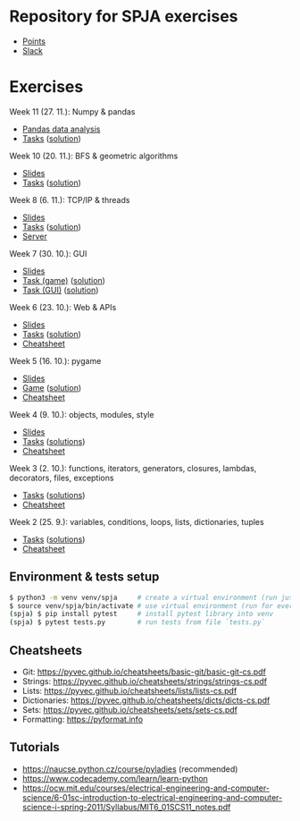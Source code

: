 # Repository for SPJA exercises
- [Points](https://docs.google.com/spreadsheets/d/1bCOGE8WP4ooAW2W9pjVEp24EOZYGkcGlk137Vy6zmwE/edit?usp=sharing)
- [Slack](http://spja-vsb.slack.com)

# Exercises
Week 11 (27. 11.): Numpy & pandas

- [Pandas data analysis](https://github.com/Kobzol/spja/blob/master/labs/11/datova%20analyza.ipynb)
- [Tasks](https://github.com/Kobzol/spja/blob/master/labs/11/task.ipynb) ([solution](https://github.com/Kobzol/spja/blob/master/labs/11/task_solution.ipynb))

Week 10 (20. 11.): BFS & geometric algorithms

- [Slides](https://github.com/Kobzol/spja/blob/master/labs/10/slides.pdf)
- [Tasks](https://github.com/Kobzol/spja/blob/master/labs/10/tasks.py) ([solution](https://github.com/Kobzol/spja/blob/master/labs/10/solutions.py))

Week 8 (6. 11.): TCP/IP & threads

- [Slides](https://github.com/Kobzol/spja/blob/master/labs/08/slides.pdf)
- [Tasks](https://github.com/Kobzol/spja/blob/master/labs/08/client.py) ([solution](https://github.com/Kobzol/spja/blob/master/labs/08/client_solution.py))
- [Server](https://github.com/Kobzol/spja/blob/master/labs/08/server_solution.py)

Week 7 (30. 10.): GUI

- [Slides](https://github.com/Kobzol/spja/blob/master/labs/07/slides.pdf)
- [Task (game)](https://github.com/Kobzol/spja/blob/master/labs/07/game.py) ([solution](https://github.com/Kobzol/spja/blob/master/labs/07/game_solution.py))
- [Task (GUI)](https://github.com/Kobzol/spja/blob/master/labs/07/tictactoe.py) ([solution](https://github.com/Kobzol/spja/blob/master/labs/07/tictactoe_solution.py))

Week 6 (23. 10.): Web & APIs

- [Slides](https://github.com/Kobzol/spja/blob/master/labs/06/slides.pdf)
- [Tasks](https://github.com/Kobzol/spja/blob/master/labs/06/task.py) ([solution](https://github.com/Kobzol/spja/blob/master/labs/06/solutions.py))
- [Cheatsheet](https://github.com/Kobzol/spja/blob/master/labs/06/cheatsheet.py)

Week 5 (16. 10.): pygame

- [Slides](https://github.com/Kobzol/spja/blob/master/labs/05/slides.pdf)
- [Game](https://github.com/Kobzol/spja/blob/master/labs/05/engine.py) ([solution](https://github.com/Kobzol/spja/blob/master/labs/05/engine_solution.py))
- [Cheatsheet](https://github.com/Kobzol/spja/blob/master/labs/05/cheatsheet.py)

Week 4 (9. 10.): objects, modules, style

- [Slides](https://github.com/Kobzol/spja/blob/master/labs/04/slides.pdf)
- [Tasks](https://github.com/Kobzol/spja/blob/master/labs/04/tasks.py) ([solutions](https://github.com/Kobzol/spja/blob/master/labs/04/solutions.py))
- [Cheatsheet](https://github.com/Kobzol/spja/blob/master/labs/04/cheatsheet.py)

Week 3 (2. 10.): functions, iterators, generators, closures, lambdas, decorators, files, exceptions

- [Tasks](https://github.com/Kobzol/spja/blob/master/labs/03/tasks.py) ([solutions](https://github.com/Kobzol/spja/blob/master/labs/03/solutions.py))
- [Cheatsheet](https://github.com/Kobzol/spja/blob/master/labs/03/cheatsheet.py)

Week 2 (25. 9.): variables, conditions, loops, lists, dictionaries, tuples

- [Tasks](https://github.com/Kobzol/spja/blob/master/labs/02/tasks.py) ([solutions](https://github.com/Kobzol/spja/blob/master/labs/02/solutions.py))
- [Cheatsheet](https://github.com/Kobzol/spja/blob/master/labs/02/cheatsheet.py)

## Environment & tests setup
```bash
$ python3 -m venv venv/spja     # create a virtual environment (run just once)
$ source venv/spja/bin/activate # use virtual environment (run for every new terminal launch)
(spja) $ pip install pytest     # install pytest library into venv
(spja) $ pytest tests.py        # run tests from file `tests.py`
```

## Cheatsheets
* Git: https://pyvec.github.io/cheatsheets/basic-git/basic-git-cs.pdf
* Strings: https://pyvec.github.io/cheatsheets/strings/strings-cs.pdf
* Lists: https://pyvec.github.io/cheatsheets/lists/lists-cs.pdf
* Dictionaries: https://pyvec.github.io/cheatsheets/dicts/dicts-cs.pdf
* Sets: https://pyvec.github.io/cheatsheets/sets/sets-cs.pdf
* Formatting: https://pyformat.info

## Tutorials
* https://naucse.python.cz/course/pyladies (recommended)
* https://www.codecademy.com/learn/learn-python
* https://ocw.mit.edu/courses/electrical-engineering-and-computer-science/6-01sc-introduction-to-electrical-engineering-and-computer-science-i-spring-2011/Syllabus/MIT6_01SCS11_notes.pdf
